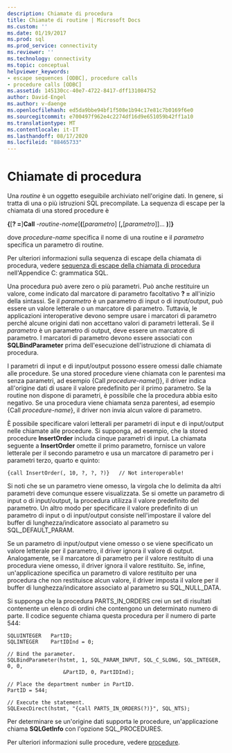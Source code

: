 ```yaml
---
description: Chiamate di procedura
title: Chiamate di routine | Microsoft Docs
ms.custom: ''
ms.date: 01/19/2017
ms.prod: sql
ms.prod_service: connectivity
ms.reviewer: ''
ms.technology: connectivity
ms.topic: conceptual
helpviewer_keywords:
- escape sequences [ODBC], procedure calls
- procedure calls [ODBC]
ms.assetid: 145130cc-40e7-4722-8417-dff131084752
author: David-Engel
ms.author: v-daenge
ms.openlocfilehash: ed5da9bbe94bf1f508e1b94c17e81c7b0169f6e0
ms.sourcegitcommit: e700497f962e4c2274df16d9e651059b42ff1a10
ms.translationtype: MT
ms.contentlocale: it-IT
ms.lasthandoff: 08/17/2020
ms.locfileid: "88465733"
---
```

# <a name="procedure-calls"></a>Chiamate di procedura
Una *routine* è un oggetto eseguibile archiviato nell'origine dati. In genere, si tratta di una o più istruzioni SQL precompilate. La sequenza di escape per la chiamata di una stored procedure è  
  
 **{**[**? =**]**Call** *-routine-nome*[**(**[*parametro*] [**,**[*parametro*]]... **)**]**}**  
  
 dove *procedure-name* specifica il nome di una routine e il *parametro* specifica un parametro di routine.  
  
 Per ulteriori informazioni sulla sequenza di escape della chiamata di procedura, vedere [sequenza di escape della chiamata di procedura](../../../odbc/reference/appendixes/procedure-call-escape-sequence.md) nell'Appendice C: grammatica SQL.  
  
 Una procedura può avere zero o più parametri. Può anche restituire un valore, come indicato dal marcatore di parametro facoltativo **? =** all'inizio della sintassi. Se il *parametro* è un parametro di input o di input/output, può essere un valore letterale o un marcatore di parametro. Tuttavia, le applicazioni interoperative devono sempre usare i marcatori di parametro perché alcune origini dati non accettano valori di parametri letterali. Se il *parametro* è un parametro di output, deve essere un marcatore di parametro. I marcatori di parametro devono essere associati con **SQLBindParameter** prima dell'esecuzione dell'istruzione di chiamata di procedura.  
  
 I parametri di input e di input/output possono essere omessi dalle chiamate alle procedure. Se una stored procedure viene chiamata con le parentesi ma senza parametri, ad esempio {Call *procedure-name*()}, il driver indica all'origine dati di usare il valore predefinito per il primo parametro. Se la routine non dispone di parametri, è possibile che la procedura abbia esito negativo. Se una procedura viene chiamata senza parentesi, ad esempio {Call *procedure-name*}, il driver non invia alcun valore di parametro.  
  
 È possibile specificare valori letterali per parametri di input e di input/output nelle chiamate alle procedure. Si supponga, ad esempio, che la stored procedure **InsertOrder** includa cinque parametri di input. La chiamata seguente a **InsertOrder** omette il primo parametro, fornisce un valore letterale per il secondo parametro e usa un marcatore di parametro per i parametri terzo, quarto e quinto:  
  
```  
{call InsertOrder(, 10, ?, ?, ?)}   // Not interoperable!  
```  
  
 Si noti che se un parametro viene omesso, la virgola che lo delimita da altri parametri deve comunque essere visualizzata. Se si omette un parametro di input o di input/output, la procedura utilizza il valore predefinito del parametro. Un altro modo per specificare il valore predefinito di un parametro di input o di input/output consiste nell'impostare il valore del buffer di lunghezza/indicatore associato al parametro su SQL_DEFAULT_PARAM.  
  
 Se un parametro di input/output viene omesso o se viene specificato un valore letterale per il parametro, il driver ignora il valore di output. Analogamente, se il marcatore di parametro per il valore restituito di una procedura viene omesso, il driver ignora il valore restituito. Se, infine, un'applicazione specifica un parametro di valore restituito per una procedura che non restituisce alcun valore, il driver imposta il valore per il buffer di lunghezza/indicatore associato al parametro su SQL_NULL_DATA.  
  
 Si supponga che la procedura PARTS_IN_ORDERS crei un set di risultati contenente un elenco di ordini che contengono un determinato numero di parte. Il codice seguente chiama questa procedura per il numero di parte 544:  
  
```  
SQLUINTEGER   PartID;  
SQLINTEGER    PartIDInd = 0;  
  
// Bind the parameter.  
SQLBindParameter(hstmt, 1, SQL_PARAM_INPUT, SQL_C_SLONG, SQL_INTEGER, 0, 0,  
                  &PartID, 0, PartIDInd);  
  
// Place the department number in PartID.  
PartID = 544;  
  
// Execute the statement.  
SQLExecDirect(hstmt, "{call PARTS_IN_ORDERS(?)}", SQL_NTS);  
```  
  
 Per determinare se un'origine dati supporta le procedure, un'applicazione chiama **SQLGetInfo** con l'opzione SQL_PROCEDURES.  
  
 Per ulteriori informazioni sulle procedure, vedere [procedure](../../../odbc/reference/develop-app/procedures-odbc.md).
